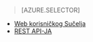 > [AZURE.SELECTOR]
- [Web korisničkog Sučelja](../articles/hdinsight/hdinsight-hadoop-manage-ambari.md)
- [REST API-JA](../articles/hdinsight/hdinsight-hadoop-manage-ambari-rest-api.md)